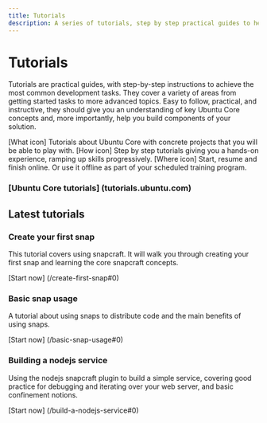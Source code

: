 ```yaml
---
title: Tutorials
description: A series of tutorials, step by step practical guides to help you achieve a variety of tasks from writing your first snap to building a node.js service.
---
```


# Tutorials

Tutorials are practical guides, with step-by-step instructions to achieve the most common development tasks. They cover a variety of areas from getting started tasks to more advanced topics. Easy to follow, practical, and instructive, they should give you an understanding of key Ubuntu Core concepts and, more importantly, help you build components of your solution.

[What icon] Tutorials about Ubuntu Core with concrete projects that you will be able to play with.
[How icon] Step by step tutorials giving you a hands-on experience, ramping up skills progressively.
[Where icon] Start, resume and finish online. Or use it offline as part of your scheduled training program.

### [Ubuntu Core tutorials] (tutorials.ubuntu.com)

## Latest tutorials

### Create your first snap

This tutorial covers using snapcraft. It will walk you through creating your first snap and learning the core snapcraft concepts.

[Start now] (/create-first-snap#0)

### Basic snap usage

A tutorial about using snaps to distribute code and the main benefits of using snaps.

[Start now] (/basic-snap-usage#0)

### Building a nodejs service 

Using the nodejs snapcraft plugin to build a simple service, covering good practice for debugging and iterating over your web server, and basic confinement notions.

[Start now] (/build-a-nodejs-service#0)
